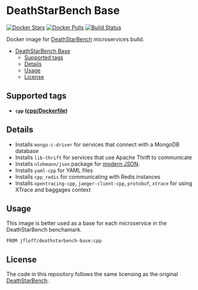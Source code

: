 # DeathStarBench Base

[![Docker Stars](https://img.shields.io/docker/stars/jfloff/deathstarbench-base.svg)][hub]
[![Docker Pulls](https://img.shields.io/docker/pulls/jfloff/deathstarbench-base.svg)][hub]
[![Build Status](https://travis-ci.org/jfloff/docker-deathstarbench-base.svg?branch=master)][travis]

[hub]: https://hub.docker.com/r/jfloff/docker-deathstarbench-base
[travis]: https://travis-ci.org/jfloff/docker-deathstarbench-base

Docker image for [DeathStarBench](https://github.com/delimitrou/DeathStarBench) microservices build.

<!-- MDTOC maxdepth:6 firsth1:0 numbering:0 flatten:0 bullets:1 updateOnSave:1 -->

- [DeathStarBench Base](#deathstarbench-base)
  - [Supported tags](#supported-tags)
  - [Details](#details)
  - [Usage](#usage)
  - [License](#license)

<!-- /MDTOC -->

## Supported tags
* **`cpp` ([cpp/Dockerfile](https://github.com/jfloff/docker-deathstarbench-base/blob/master/cpp/Dockerfile))**

## Details
* Installs `mongo-c-driver` for services that connect with a MongoDB database
* Installs `lib-thrift` for services that use Apache Thrift to communicate
* Installs `nlohmann/json` package for [modern JSON](https://github.com/nlohmann/json).
* Installs `yaml-cpp` for YAML files
* Installs `cpp_redis` for communicating with Redis instances
* Installs `opentracing-cpp`, `jaeger-client-cpp`, `protobuf`, `xtrace` for using XTrace and baggages context

## Usage

This image is better used as a base for each microservice in the DeathStarBench benchamark.
```shell
FROM jfloff/deathstarbench-base:cpp
```

## License
The code in this repository follows the same licensing as the original [DeathStarBench](https://github.com/delimitrou/DeathStarBench).
